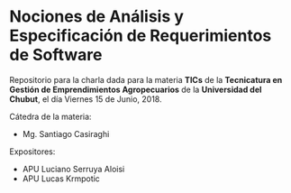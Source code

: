 # Nociones de Análisis y Especificación de Requerimientos de Software

Repositorio para la charla dada para la materia **TICs** de la **Tecnicatura en Gestión de Emprendimientos Agropecuarios** de la **Universidad del Chubut**, el día Viernes 15 de Junio, 2018.

Cátedra de la materia:

- Mg. Santiago Casiraghi

Expositores:

- APU Luciano Serruya Aloisi
- APU Lucas Krmpotic
